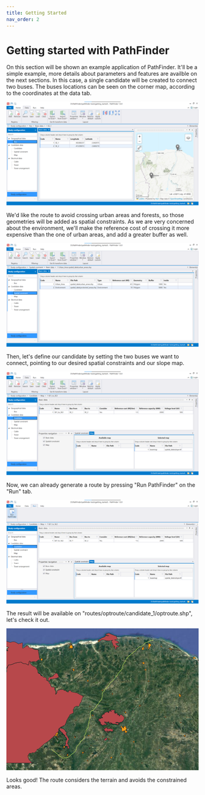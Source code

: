 ```yaml
---
title: Getting Started
nav_order: 2
---
```


# Getting started with PathFinder

On this section will be shown an example application of PathFinder. It'll be a simple example, more details about parameters and features are availble on the next sections. In this case, a single candidate will be created to connect two buses. The buses locations can be seen on the corner map, according to the coordinates at the data tab.

<img src="./assets/gs_buses.png" alt="" />

We'd like the route to avoid crossing urban areas and forests, so those geometries will be added as spatial constraints. As we are very concerned about the environment, we'll make the reference cost of crossing it more expensive than the one of urban areas, and add a greater buffer as well. 

<img src="./assets/gs_spac_const.png" alt="" />


Then, let's define our candidate by setting the two buses we want to connect, pointing to our desired spatial constraints and our slope map.

<img src="./assets/gs_cand.png" alt="" />

Now, we can already generate a route by pressing "Run PathFinder" on the "Run" tab.

<img src="./assets/gs_run.png" alt="" />

The result will be available on "routes/optroute/candidate_1/optroute.shp", let's check it out.

<img src="./assets/gs_route.png" alt="" />

Looks good! The route considers the terrain and avoids the constrained areas.
